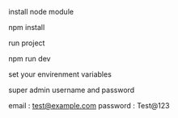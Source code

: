 install node module

npm install

run project

npm run dev

set your envirenment variables

super admin username and password

email : test@example.com
password : Test@123